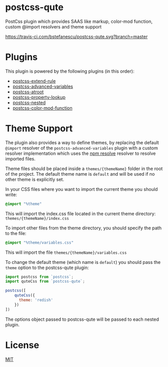 # postcss-qute
PostCss plugin which provides SAAS like markup, color-mod function, custom @import resolvers and theme support

https://travis-ci.com/bstefanescu/postcss-qute.svg?branch=master

# Plugins

This plugin is powered by the following plugins (in this order):

- [postcss-extend-rule](https://github.com/jonathantneal/postcss-extend-rule)
- [postcss-advanced-variables](https://github.com/jonathantneal/postcss-advanced-variables)
- [postcss-atroot](https://github.com/OEvgeny/postcss-atroot)
- [postcss-property-lookup](https://github.com/simonsmith/postcss-property-lookup)
- [postcss-nested](https://github.com/postcss/postcss-nested)
- [postcss-color-mod-function](https://github.com/postcss/postcss-color-mod-function)

# Theme Support

The plugin also provides a way to define themes, by replacing the default `@import` resolver of the `postcss-advanced-variables` plugin with a custom resolver implementation which uses the [npm resolve](https://github.com/browserify/resolve) resolver to resolve imported files.

Theme files should be placed inside a `themes/{themeName}` folder in the root of the project. The default theme name is `default` and will be used if no other theme is explicitly set.

In your CSS files where you want to import the current theme you should write:

```css
@import "%theme"
```

This will import the index.css file located in the current theme directory: `themes/{themeName}/index.css`

To import other files from the theme directory, you should specify the path to the file:

```css
@import "%theme/variables.css"
```

This will import the file `themes/{themeName}/variables.css`

To change the default theme (which name is `default`) you should pass the `theme` option to the postcss-qute plugin:

```javascript
import postcss from `postcss`;
import quteCss from `postcss-qute`;

postcss([
    quteCss({
      theme: 'redish'
    })
])
```
The options object passed to postcss-qute will be passed to each nested plugin.


# License

[MIT](LICENSE)

